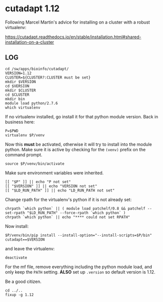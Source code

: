 cutadapt 1.12
=============

Following Marcel Martin's advice for installing on a cluster with a robust virtualenv:

<https://cutadapt.readthedocs.io/en/stable/installation.html#shared-installation-on-a-cluster>

LOG
---

    cd /sw/apps/bioinfo/cutadapt/
    VERSION=1.12
    CLUSTER=${CLUSTER?:CLUSTER must be set}
    mkdir $VERSION
    cd $VERSION
    mkdir $CLUSTER
    cd $CLUSTER
    mkdir bin
    module load python/2.7.6
    which virtualenv

If no virtualenv installed, go install it for that python module version.  Back
in business here:

    P=$PWD
    virtualenv $P/venv

Now this **must** be activated, otherwise it will try to install into the
module python.  Make sure it is active by checking for the `(venv)` prefix on
the command prompt.

    source $P/venv/bin/activate

Make sure environment variables were inherited.

    [[ "$P" ]] || echo "P not set"
    [[ "$VERSION" ]] || echo "VERSION not set"
    [[ "$LD_RUN_PATH" ]] || echo "LD_RUN_PATH not set"

Change rpath for the virtualenv's python if it is not already set:

    chrpath `which python` || ( module load patchelf/0.8 && patchelf --set-rpath "$LD_RUN_PATH" --force-rpath `which python` )
    chrpath `which python` || echo "**** could not set RPATH"

Now install:

    $P/venv/bin/pip install --install-option="--install-scripts=$P/bin" cutadapt==$VERSION

and leave the virtualenv:

    deactivate

For the mf file, remove everything including the python module load, and only
keep the `PATH` setting.  **ALSO** set up `.version` so default version is 1.12.

Be a good citizen.

    cd ../..
    fixup -g 1.12

